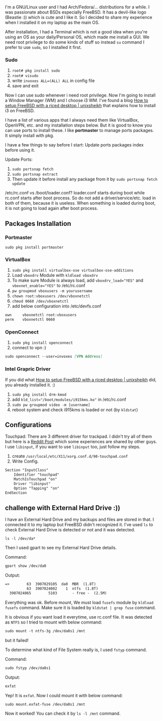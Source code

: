 I'm a GNU/Linux user and I had Arch/Fedora/... distributions for a while. I was passionate about BSDs especially FreeBSD. It has a devil-like logo (Beastie :)) which is cute and I like it. So I decided to share my experience when I installed it on my laptop as the main OS.

After installation, I had a Terminal which is not a good idea when you're using an OS as your daily/Personal OS, which made me install a GUI.
We need root privilege to do some kinds of stuff so instead `su` command I prefer to use `sudo`, so I installed it first.

### Sudo
1. `root# pkg install sudo`
2. `root# visudo`
3. write `invoxes ALL=(ALL) ALL` in config file
4. save and exit

Now I can use sudo whenever i need root privilege. Now I'm going to install a Window Manager (WM) and I choose i3 WM.
I've found a blog [How to setup FreeBSD with a riced desktop | unixsheikh](https://unixsheikh.com/tutorials/how-to-setup-freebsd-with-a-riced-desktop-part-3-i3.html) 
that explains how to install i3 on FreeBSD.

I have a list of various apps that I always need them like VirtualBox, OpenVPN, etc. and my installation steps below. But it is good to know you can use ports to install these.
I like **portmaster** to manage ports packages. It simply install with pkg.

I have a few things to say before I start:
Update ports packages index before using it.

Update Ports:
1. `sudo portsnap fetch`
2. `sudo portsnap extract`
3. Then update it before install any package from it by `sudo portsnap fetch update`

/etc/rc.conf vs /boot/loader.conf?
loader.conf starts during boot while rc.conf starts after boot process. So do not add a driver/service/etc. load in both of them, because it is useless. When something is loaded during boot, it is not going to load again after boot process.

## Packages Installation

### Portmaster
`sudo pkg install portmaster`

### VirtualBox
1. `sudo pkg install virtualbox-ose virtualbox-ose-additions`
2. Load `vboxdrv` Module with `kldload vboxdrv`
3. To make sure Module is always load, add `vboxdrv_load="YES"` and `vboxnet_enable="YES"` to /etc/rc.conf
4. `pw groupmod vboxusers -m yourusername`
5. `chown root:vboxusers /dev/vboxnetctl`
6. `chmod 0660 /dev/vboxnetctl`
7. add below configuration into /etc/devfs.conf
```markdown
own     vboxnetctl root:vboxusers
perm    vboxnetctl 0660
```

### OpenConnect
1. `sudo pkg install openconnect`
2. connect to vpn :)
```markdown
sudo openconnect --user=invoxes [VPN Address]
```

### Intel Grapric Driver
If you did what [How to setup FreeBSD with a riced desktop | unixsheikh](https://unixsheikh.com/tutorials/how-to-setup-freebsd-with-a-riced-desktop-part-3-i3.html) did, you already installed it. :)
1. `sudo pkg install drm-kmod`
2. add `kld_list="/boot/modules/i915kms.ko"` in /etc/rc.conf
3. `sudo pw groupmod video -m [username]`
4. reboot system and check i915kms is loaded or not (by `kldstat`)

## Configurations

Touchpad:
There are 3 different driver for trackpad. I didn't try all of them but here is a [Reddit Post](https://www.reddit.com/r/linuxquestions/comments/904gdq/libinput_vs_synaptics_vs_mtrack_whats_your) which some experiences are shared by other guys. I use `libinput`, if you want to use `libinput` too, just follow my steps.

1. create `/usr/local/etc/X11/xorg.conf.d/90-touchpad.conf`
2. Write Config.
```markdown
Section "InputClass"
	Identifier "touchpad"
	MatchIsTouchpad "on"
	Driver "libinput"
	Option "Tapping" "on"
EndSection
```

## challenge with External Hard Drive :))
I have an External Hard Drive and my backups and files are stored in that. I connected it to my laptop but FreeBSD didn't recognized it.
I've used `ls` to check External Hard Drive is detected or not and it was detected.

`ls -l /dev/da*`

Then I used gpart to see my External Hard Drive details.

Command:
```markdown
gpart show /dev/da0
```
Output:
```markdown
=>        63  3907029105  da0  MBR  (1.8T)
          63  3907024002    1  ntfs  (1.8T)
  3907024065        5103       - free -  (2.5M)
```
Everything was ok.
Before mount, We must load `fusefs` module by `kldload fusefs` command. Make sure it is loaded by `kldstat | grep fuse` command.

It is obvious if you want load it everytime, use rc.conf file.
It was detected as `NTFS` so I tried to mount with below command:
```markdown
sudo mount -t ntfs-3g /dev/da0s1 /mnt
```
but it failed!

To determine what kind of File System really is, I used `fstyp` command.

Command:
```markdown
sudo fstyp /dev/da0s1
```
Output:
```markdown
exfat
```
Yep! It is `exfat`. Now I could mount it with below command:
```markdown
sudo mount.exfat-fuse /dev/da0s1 /mnt
```
Now it worked! You can check it by `ls -l /mnt` command.

